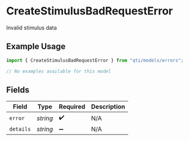 # CreateStimulusBadRequestError

Invalid stimulus data

## Example Usage

```typescript
import { CreateStimulusBadRequestError } from "qti/models/errors";

// No examples available for this model
```

## Fields

| Field              | Type               | Required           | Description        |
| ------------------ | ------------------ | ------------------ | ------------------ |
| `error`            | *string*           | :heavy_check_mark: | N/A                |
| `details`          | *string*           | :heavy_minus_sign: | N/A                |
